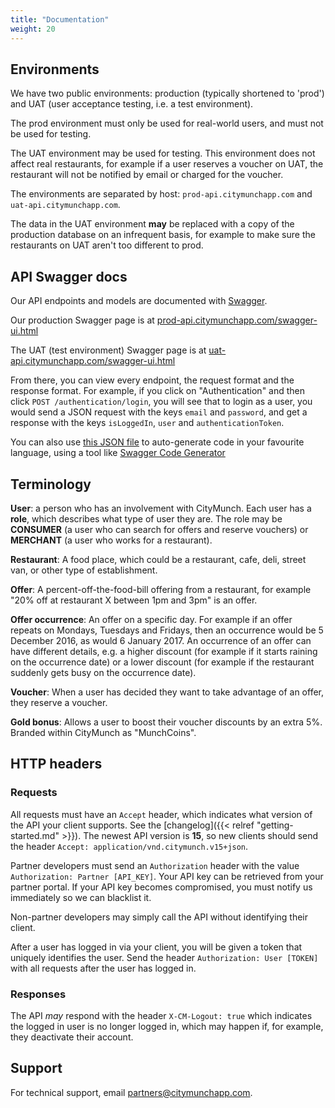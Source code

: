 ```yaml
---
title: "Documentation"
weight: 20
---
```


## Environments

We have two public environments: production (typically shortened to 'prod') and UAT (user acceptance
testing, i.e. a test environment).

The prod environment must only be used for real-world users, and must not be used for testing.

The UAT environment may be used for testing. This environment does not affect real restaurants, for
example if a user reserves a voucher on UAT, the restaurant will not be notified by email or charged
for the voucher.

The environments are separated by host: `prod-api.citymunchapp.com` and `uat-api.citymunchapp.com`.

The data in the UAT environment **may** be replaced with a copy of the production database on an
infrequent basis, for example to make sure the restaurants on UAT aren't too different to prod.

## API Swagger docs

Our API endpoints and models are documented with [Swagger](http://swagger.io/).

Our production Swagger page is at [prod-api.citymunchapp.com/swagger-ui.html](https://prod-api.citymunchapp.com/swagger-ui.html)

The UAT (test environment) Swagger page is at [uat-api.citymunchapp.com/swagger-ui.html](https://uat-api.citymunchapp.com/swagger-ui.html)

From there, you can view every endpoint, the request format and the response format.
For example, if you click on "Authentication" and then click `POST /authentication/login`, you will
see that to login as a user, you would send a JSON request with the keys `email` and `password`,
and get a response with the keys `isLoggedIn`, `user` and `authenticationToken`.

You can also use [this JSON file](https://prod-api.citymunchapp.com/v2/api-docs?group=com.citymunch)
to auto-generate code in your favourite language, using a tool like
[Swagger Code Generator](https://github.com/swagger-api/swagger-codegen)

## Terminology

**User**: a person who has an involvement with CityMunch. Each user has a **role**, which describes
what type of user they are. The role may be **CONSUMER** (a user who can search for offers and reserve vouchers)
or **MERCHANT** (a user who works for a restaurant).

**Restaurant**: A food place, which could be a restaurant, cafe, deli, street van, or other type of
establishment.

**Offer**: A percent-off-the-food-bill offering from a restaurant, for example
"20% off at restaurant X between 1pm and 3pm" is an offer.

**Offer occurrence**: An offer on a specific day. For example if an offer repeats on Mondays,
Tuesdays and Fridays, then an occurrence would be 5 December 2016, as would 6 January 2017. An
occurrence of an offer can have different details, e.g. a higher discount (for example if it starts
raining on the occurrence date) or a lower discount (for example if the restaurant suddenly
gets busy on the occurrence date).

**Voucher**: When a user has decided they want to take advantage of an offer, they reserve a voucher.

**Gold bonus**: Allows a user to boost their voucher discounts by an extra 5%. Branded within
CityMunch as "MunchCoins".

## HTTP headers

### Requests

All requests must have an `Accept` header, which indicates what version of the API
your client supports. See the [changelog]({{< relref "getting-started.md" >}}). The newest API
version is **15**, so new clients should send the header `Accept: application/vnd.citymunch.v15+json`.

Partner developers must send an `Authorization` header with the value
`Authorization: Partner [API_KEY]`. Your API key can be retrieved from your partner portal. If your
API key becomes compromised, you must notify us immediately so we can blacklist it.

Non-partner developers may simply call the API without identifying their client.

After a user has logged in via your client, you will be given a token that uniquely identifies the
user. Send the header `Authorization: User [TOKEN]` with all requests after the user has logged in.

### Responses

The API *may* respond with the header `X-CM-Logout: true` which indicates the logged in user is no
longer logged in, which may happen if, for example, they deactivate their account.

## Support

For technical support, email [partners@citymunchapp.com](mailto:partners@citymunchapp.com).
